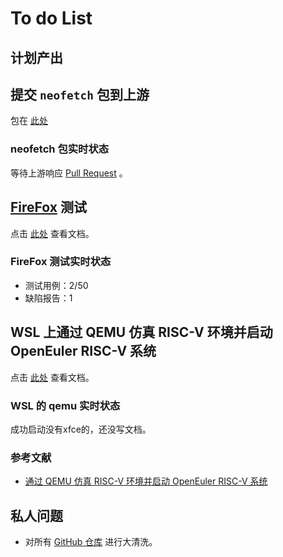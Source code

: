 # To do List

## 计划产出

## 提交 `neofetch` 包到上游

包在 [此处](https://gitee.com/xiongjiahui/neofetch)

### neofetch 包实时状态

等待上游响应 [Pull Request](https://gitee.com/src-openeuler/neofetch/pulls/1) 。

## [FireFox](https://support.mozilla.org) 测试

点击 [此处](https://github.com/YunxiangLuo/testing/blob/main/Firefox/README.md) 查看文档。

### FireFox 测试实时状态

- 测试用例：2/50
- 缺陷报告：1

## WSL 上通过 QEMU 仿真 RISC-V 环境并启动 OpenEuler RISC-V 系统

点击 [此处](https://github.com/YunxiangLuo/testing/blob/main/Firefox/README.md) 查看文档。

### WSL 的 qemu 实时状态

成功启动没有xfce的，还没写文档。

### 参考文献

- [通过 QEMU 仿真 RISC-V 环境并启动 OpenEuler RISC-V 系统](https://github.com/openeuler-mirror/RISC-V/blob/master/doc/tutorials/vm-qemu-oErv.md)

## 私人问题

- 对所有 [GitHub 仓库](https://github.com/ArielHeleneto?tab=repositories) 进行大清洗。
